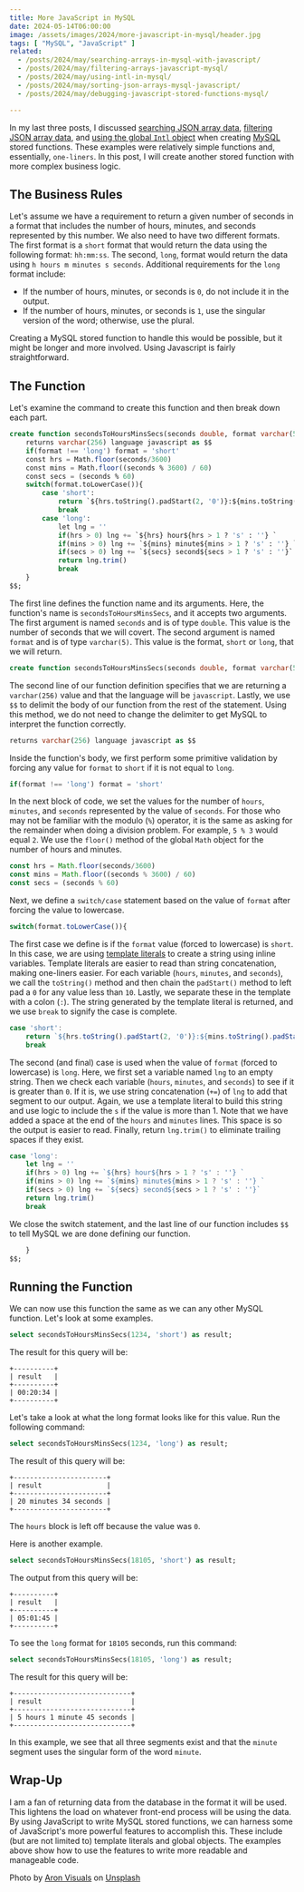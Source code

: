 ```yaml
---
title: More JavaScript in MySQL
date: 2024-05-14T06:00:00
image: /assets/images/2024/more-javascript-in-mysql/header.jpg
tags: [ "MySQL", "JavaScript" ]
related:
  - /posts/2024/may/searching-arrays-in-mysql-with-javascript/
  - /posts/2024/may/filtering-arrays-javascript-mysql/
  - /posts/2024/may/using-intl-in-mysql/
  - /posts/2024/may/sorting-json-arrays-mysql-javascript/
  - /posts/2024/may/debugging-javascript-stored-functions-mysql/

---
```


In my last three posts, I discussed [searching JSON array data](/posts/2024/may/searching-arrays-in-mysql-with-javascript/), [filtering JSON array data](/posts/2024/may/filtering-arrays-javascript-mysql/), and [using the global `Intl` object](/posts/2024/may/using-intl-in-mysql/) when creating [MySQL](https://www.mysql.com) stored functions. These examples were relatively simple functions and, essentially, `one-liners`. In this post, I will create another stored function with more complex business logic.

## The Business Rules

Let's assume we have a requirement to return a given number of seconds in a format that includes the number of hours, minutes, and seconds represented by this number. We also need to have two different formats. The first format is a `short` format that would return the data using the following format: `hh:mm:ss`. The second, `long`, format would return the data using `h hours m minutes s seconds`. Additional requirements for the `long` format include:

* If the number of hours, minutes, or seconds is `0`, do not include it in the output.
* If the number of hours, minutes, or seconds is `1`, use the singular version of the word; otherwise, use the plural.

Creating a MySQL stored function to handle this would be possible, but it might be longer and more involved. Using Javascript is fairly straightforward.

## The Function

Let's examine the command to create this function and then break down each part.

```sql
create function secondsToHoursMinsSecs(seconds double, format varchar(5))
    returns varchar(256) language javascript as $$
    if(format !== 'long') format = 'short'
    const hrs = Math.floor(seconds/3600)
    const mins = Math.floor((seconds % 3600) / 60)
    const secs = (seconds % 60)
    switch(format.toLowerCase()){
        case 'short':
            return `${hrs.toString().padStart(2, '0')}:${mins.toString().padStart(2, '0')}:${secs.toString().padStart(2, '0')}`
            break
        case 'long':
            let lng = ''
            if(hrs > 0) lng += `${hrs} hour${hrs > 1 ? 's' : ''} `
            if(mins > 0) lng += `${mins} minute${mins > 1 ? 's' : ''} `
            if(secs > 0) lng += `${secs} second${secs > 1 ? 's' : ''}`
            return lng.trim()
            break
    }
$$;
```

The first line defines the function name and its arguments. Here, the function's name is `secondsToHoursMinsSecs`, and it accepts two arguments. The first argument is named `seconds` and is of type `double`. This value is the number of seconds that we will covert. The second argument is named `format` and is of type `varchar(5)`. This value is the format, `short` or `long`, that we will return.

```sql
create function secondsToHoursMinsSecs(seconds double, format varchar(5))
```

The second line of our function definition specifies that we are returning a `varchar(256)` value and that the language will be `javascript`. Lastly, we use `$$` to delimit the body of our function from the rest of the statement. Using this method, we do not need to change the delimiter to get MySQL to interpret the function correctly.

```sql
returns varchar(256) language javascript as $$
```

Inside the function's body, we first perform some primitive validation by forcing any value for `format` to `short` if it is not equal to `long`.

```javascript
if(format !== 'long') format = 'short'
```

In the next block of code, we set the values for the number of `hours`, `minutes`, and `seconds` represented by the value of `seconds`. For those who may not be familiar with the modulo (`%`) operator, it is the same as asking for the remainder when doing a division problem. For example, `5 % 3` would equal `2`. We use the `floor()` method of the global `Math` object for the number of hours and minutes.

```javascript
const hrs = Math.floor(seconds/3600)
const mins = Math.floor((seconds % 3600) / 60)
const secs = (seconds % 60)
```

Next, we define a `switch/case` statement based on the value of `format` after forcing the value to lowercase.

```javascript
switch(format.toLowerCase()){
```

The first case we define is if the `format` value (forced to lowercase) is `short`. In this case, we are using [template literals](https://developer.mozilla.org/en-US/docs/Web/JavaScript/Reference/Template_literals) to create a string using inline variables. Template literals are easier to read than string concatenation, making one-liners easier. For each variable (`hours`, `minutes`, and `seconds`), we call the `toString()` method and then chain the `padStart()` method to left pad a `0` for any value less than `10`. Lastly, we separate these in the template with a colon (`:`). The string generated by the template literal is returned, and we use `break` to signify the case is complete.

```javascript
case 'short':
    return `${hrs.toString().padStart(2, '0')}:${mins.toString().padStart(2, '0')}:${secs.toString().padStart(2, '0')}`
    break
```

The second (and final) case is used when the value of `format` (forced to lowercase) is `long`. Here, we first set a variable named `lng` to an empty string. Then we check each variable (`hours`, `minutes`, and `seconds`) to see if it is greater than `0`. If it is, we use string concatenation (`+=`) of `lng` to add that segment to our output. Again, we use a template literal to build this string and use logic to include the `s` if the value is more than 1. Note that we have added a space at the end of the `hours` and `minutes` lines. This space is so the output is easier to read. Finally, return `lng.trim()` to eliminate trailing spaces if they exist.

```javascript
case 'long':
    let lng = ''
    if(hrs > 0) lng += `${hrs} hour${hrs > 1 ? 's' : ''} `
    if(mins > 0) lng += `${mins} minute${mins > 1 ? 's' : ''} `
    if(secs > 0) lng += `${secs} second${secs > 1 ? 's' : ''}`
    return lng.trim()
    break
```

We close the switch statement, and the last line of our function includes `$$` to tell MySQL we are done defining our function.

```sql
    }
$$;
```

## Running the Function

We can now use this function the same as we can any other MySQL function. Let's look at some examples.

```sql
select secondsToHoursMinsSecs(1234, 'short') as result;
```

The result for this query will be:

```text
+----------+
| result   |
+----------+
| 00:20:34 |
+----------+
```

Let's take a look at what the long format looks like for this value. Run the following command:

```sql
select secondsToHoursMinsSecs(1234, 'long') as result;
```

The result of this query will be:

```text
+-----------------------+
| result                |
+-----------------------+
| 20 minutes 34 seconds |
+-----------------------+
```

The `hours` block is left off because the value was `0`.

Here is another example.

```sql
select secondsToHoursMinsSecs(18105, 'short') as result;
```

The output from this query will be:

```text
+----------+
| result   |
+----------+
| 05:01:45 |
+----------+
```

To see the `long` format for `18105` seconds, run this command:

```sql
select secondsToHoursMinsSecs(18105, 'long') as result;
```

The result for this query will be:

```text
+-----------------------------+
| result                      |
+-----------------------------+
| 5 hours 1 minute 45 seconds |
+-----------------------------+
```

In this example, we see that all three segments exist and that the `minute` segment uses the singular form of the word `minute`.

## Wrap-Up

I am a fan of returning data from the database in the format it will be used. This lightens the load on whatever front-end process will be using the data. By using JavaScript to write MySQL stored functions, we can harness some of JavaScript's more powerful features to accomplish this. These include (but are not limited to) template literals and global objects. The examples above show how to use the features to write more readable and manageable code.

Photo by <a href="https://unsplash.com/@aronvisuals?utm_content=creditCopyText&utm_medium=referral&utm_source=unsplash">Aron Visuals</a> on <a href="https://unsplash.com/photos/selective-focus-photo-of-brown-and-blue-hourglass-on-stones-BXOXnQ26B7o?utm_content=creditCopyText&utm_medium=referral&utm_source=unsplash">Unsplash</a>
  